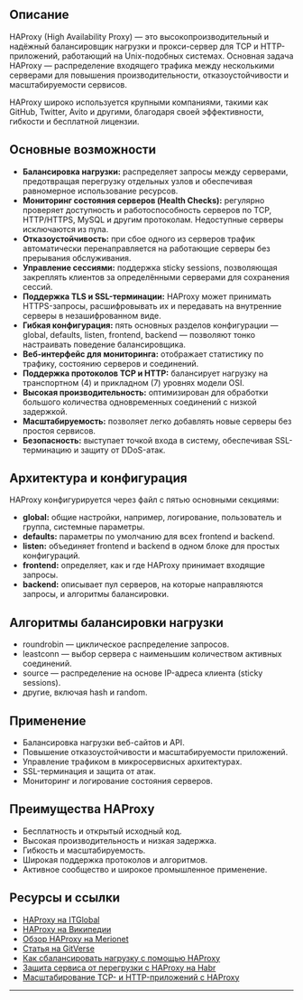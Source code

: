 ## Описание

HAProxy (High Availability Proxy) — это высокопроизводительный и надёжный балансировщик нагрузки и прокси-сервер для TCP и HTTP-приложений, работающий на Unix-подобных системах. Основная задача HAProxy — распределение входящего трафика между несколькими серверами для повышения производительности, отказоустойчивости и масштабируемости сервисов.

HAProxy широко используется крупными компаниями, такими как GitHub, Twitter, Avito и другими, благодаря своей эффективности, гибкости и бесплатной лицензии.

## Основные возможности

- **Балансировка нагрузки:** распределяет запросы между серверами, предотвращая перегрузку отдельных узлов и обеспечивая равномерное использование ресурсов.
- **Мониторинг состояния серверов (Health Checks):** регулярно проверяет доступность и работоспособность серверов по TCP, HTTP/HTTPS, MySQL и другим протоколам. Недоступные серверы исключаются из пула.
- **Отказоустойчивость:** при сбое одного из серверов трафик автоматически перенаправляется на работающие серверы без прерывания обслуживания.
- **Управление сессиями:** поддержка sticky sessions, позволяющая закреплять клиентов за определёнными серверами для сохранения сессий.
- **Поддержка TLS и SSL-терминации:** HAProxy может принимать HTTPS-запросы, расшифровывать их и передавать на внутренние серверы в незашифрованном виде.
- **Гибкая конфигурация:** пять основных разделов конфигурации — global, defaults, listen, frontend, backend — позволяют тонко настраивать поведение балансировщика.
- **Веб-интерфейс для мониторинга:** отображает статистику по трафику, состоянию серверов и соединений.
- **Поддержка протоколов TCP и HTTP:** балансирует нагрузку на транспортном (4) и прикладном (7) уровнях модели OSI.
- **Высокая производительность:** оптимизирован для обработки большого количества одновременных соединений с низкой задержкой.
- **Масштабируемость:** позволяет легко добавлять новые серверы без простоя сервисов.
- **Безопасность:** выступает точкой входа в систему, обеспечивая SSL-терминацию и защиту от DDoS-атак.

## Архитектура и конфигурация

HAProxy конфигурируется через файл с пятью основными секциями:

- **global:** общие настройки, например, логирование, пользователь и группа, системные параметры.
- **defaults:** параметры по умолчанию для всех frontend и backend.
- **listen:** объединяет frontend и backend в одном блоке для простых конфигураций.
- **frontend:** определяет, как и где HAProxy принимает входящие запросы.
- **backend:** описывает пул серверов, на которые направляются запросы, и алгоритмы балансировки.

## Алгоритмы балансировки нагрузки

- roundrobin — циклическое распределение запросов.
- leastconn — выбор сервера с наименьшим количеством активных соединений.
- source — распределение на основе IP-адреса клиента (sticky sessions).
- другие, включая hash и random.

## Применение

- Балансировка нагрузки веб-сайтов и API.
- Повышение отказоустойчивости и масштабируемости приложений.
- Управление трафиком в микросервисных архитектурах.
- SSL-терминация и защита от атак.
- Мониторинг и логирование состояния серверов.

## Преимущества HAProxy

- Бесплатность и открытый исходный код.
- Высокая производительность и низкая задержка.
- Гибкость и масштабируемость.
- Широкая поддержка протоколов и алгоритмов.
- Активное сообщество и широкое промышленное применение.

## Ресурсы и ссылки

- [HAProxy на ITGlobal](https://itglobal.com/ru-ru/company/glossary/haproxy/)  
- [HAProxy на Википедии](https://ru.wikipedia.org/wiki/HAProxy)  
- [Обзор HAProxy на Merionet](https://wiki.merionet.ru/articles/cto-iz-sebia-predstavliaet-balansirovshhik-nagruzki-haproxy-i-kak-on-rabotaet)  
- [Статья на GitVerse](https://gitverse.ru/blog/articles/development/140-osobennosti-i-preimushchestva-haproxy-servera)  
- [Как сбалансировать нагрузку с помощью HAProxy](https://crimeadigital.ru/blog/kak-sbalansirovat-nagruzku-na-servery-s-pomoshhju-haproxy/)  
- [Защита сервиса от перегрузки с HAProxy на Habr](https://habr.com/ru/companies/netologyru/articles/798333/)  
- [Масштабирование TCP- и HTTP-приложений с HAProxy](https://wiki.astralinux.ru/pages/viewpage.action?pageId=61573337)  

---

